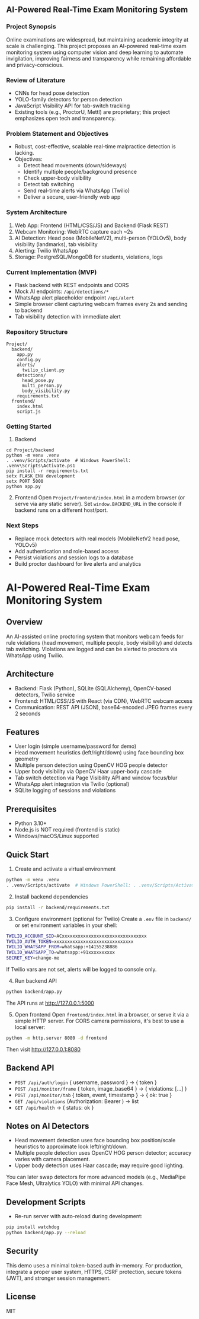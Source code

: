 ## AI-Powered Real-Time Exam Monitoring System

### Project Synopsis
Online examinations are widespread, but maintaining academic integrity at scale is challenging. This project proposes an AI-powered real-time exam monitoring system using computer vision and deep learning to automate invigilation, improving fairness and transparency while remaining affordable and privacy-conscious.

### Review of Literature
- CNNs for head pose detection
- YOLO-family detectors for person detection
- JavaScript Visibility API for tab-switch tracking
- Existing tools (e.g., ProctorU, Mettl) are proprietary; this project emphasizes open tech and transparency.

### Problem Statement and Objectives
- Robust, cost-effective, scalable real-time malpractice detection is lacking.
- Objectives:
  - Detect head movements (down/sideways)
  - Identify multiple people/background presence
  - Check upper-body visibility
  - Detect tab switching
  - Send real-time alerts via WhatsApp (Twilio)
  - Deliver a secure, user-friendly web app

### System Architecture
1. Web App: Frontend (HTML/CSS/JS) and Backend (Flask REST)
2. Webcam Monitoring: WebRTC capture each ~2s
3. AI Detection: Head pose (MobileNetV2), multi-person (YOLOv5), body visibility (landmarks), tab visibility
4. Alerting: Twilio WhatsApp
5. Storage: PostgreSQL/MongoDB for students, violations, logs

### Current Implementation (MVP)
- Flask backend with REST endpoints and CORS
- Mock AI endpoints: `/api/detections/*`
- WhatsApp alert placeholder endpoint `/api/alert`
- Simple browser client capturing webcam frames every 2s and sending to backend
- Tab visibility detection with immediate alert

### Repository Structure
```
Project/
  backend/
    app.py
    config.py
    alerts/
      twilio_client.py
    detections/
      head_pose.py
      multi_person.py
      body_visibility.py
    requirements.txt
  frontend/
    index.html
    script.js
```

### Getting Started
1) Backend
```
cd Project/backend
python -m venv .venv
. .venv/Scripts/activate  # Windows PowerShell: .venv\Scripts\Activate.ps1
pip install -r requirements.txt
setx FLASK_ENV development
setx PORT 5000
python app.py
```

2) Frontend
Open `Project/frontend/index.html` in a modern browser (or serve via any static server). Set `window.BACKEND_URL` in the console if backend runs on a different host/port.

### Next Steps
- Replace mock detectors with real models (MobileNetV2 head pose, YOLOv5)
- Add authentication and role-based access
- Persist violations and session logs to a database
- Build proctor dashboard for live alerts and analytics

# AI-Powered Real-Time Exam Monitoring System

## Overview
An AI-assisted online proctoring system that monitors webcam feeds for rule violations (head movement, multiple people, body visibility) and detects tab switching. Violations are logged and can be alerted to proctors via WhatsApp using Twilio.

## Architecture
- Backend: Flask (Python), SQLite (SQLAlchemy), OpenCV-based detectors, Twilio service
- Frontend: HTML/CSS/JS with React (via CDN), WebRTC webcam access
- Communication: REST API (JSON), base64-encoded JPEG frames every 2 seconds

## Features
- User login (simple username/password for demo)
- Head movement heuristics (left/right/down) using face bounding box geometry
- Multiple person detection using OpenCV HOG people detector
- Upper body visibility via OpenCV Haar upper-body cascade
- Tab switch detection via Page Visibility API and window focus/blur
- WhatsApp alert integration via Twilio (optional)
- SQLite logging of sessions and violations

## Prerequisites
- Python 3.10+
- Node.js is NOT required (frontend is static)
- Windows/macOS/Linux supported

## Quick Start

1) Create and activate a virtual environment
```bash
python -m venv .venv
. .venv/Scripts/activate  # Windows PowerShell: . .venv/Scripts/Activate.ps1
```

2) Install backend dependencies
```bash
pip install -r backend/requirements.txt
```

3) Configure environment (optional for Twilio)
Create a `.env` file in `backend/` or set environment variables in your shell:
```bash
TWILIO_ACCOUNT_SID=ACxxxxxxxxxxxxxxxxxxxxxxxxxxxxxxxx
TWILIO_AUTH_TOKEN=xxxxxxxxxxxxxxxxxxxxxxxxxxxxxx
TWILIO_WHATSAPP_FROM=whatsapp:+14155238886
TWILIO_WHATSAPP_TO=whatsapp:+91xxxxxxxxxx
SECRET_KEY=change-me
```
If Twilio vars are not set, alerts will be logged to console only.

4) Run backend API
```bash
python backend/app.py
```
The API runs at http://127.0.0.1:5000

5) Open frontend
Open `frontend/index.html` in a browser, or serve it via a simple HTTP server. For CORS camera permissions, it's best to use a local server:
```bash
python -m http.server 8080 -d frontend
```
Then visit http://127.0.0.1:8080

## Backend API
- `POST /api/auth/login` { username, password } -> { token }
- `POST /api/monitor/frame` { token, image_base64 } -> { violations: [...] }
- `POST /api/monitor/tab` { token, event, timestamp } -> { ok: true }
- `GET /api/violations` (Authorization: Bearer <token>) -> list
- `GET /api/health` -> { status: ok }

## Notes on AI Detectors
- Head movement detection uses face bounding box position/scale heuristics to approximate look left/right/down.
- Multiple people detection uses OpenCV HOG person detector; accuracy varies with camera placement.
- Upper body detection uses Haar cascade; may require good lighting.

You can later swap detectors for more advanced models (e.g., MediaPipe Face Mesh, Ultralytics YOLO) with minimal API changes.

## Development Scripts
- Re-run server with auto-reload during development:
```bash
pip install watchdog
python backend/app.py --reload
```

## Security
This demo uses a minimal token-based auth in-memory. For production, integrate a proper user system, HTTPS, CSRF protection, secure tokens (JWT), and stronger session management.

## License
MIT 